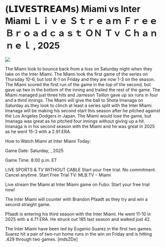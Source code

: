 # (𝗟𝗜𝗩𝗘𝗦𝗧𝗥𝗘𝗔𝗠𝘀) Miami vs Inter Miami Ｌｉｖｅ Ｓｔｒｅａｍ Ｆｒｅｅ Ｂｒｏａｄｃａｓｔ ＯＮ Ｔｖ Ｃｈａｎｎｅｌ , 2025  
  
  
[![](https://i.imgur.com/qSNzIqt.png)](https://movie.rssnews.media/cKVWXJuAM.php)  
  
The Miami look to bounce back from a loss on Saturday night when they take on the Inter Miami. The Miami took the first game of the series on Thursday 10-6, but lost 8-1 on Friday and they are now 1-3 on the season. The Miami scored the first run of the game in the top of the second, but gave up two in the bottom of the inning and trailed the rest of the game. The Miami managed just three hits and Jameson Taillon gave up six runs in four and a third innings. The Miami will give the ball to Shota Imanaga on Saturday as they look to clinch at least a series split with the Inter Miami. Imanaga will be making his second start this season after he pitched against the Los Angeles Dodgers in Japan. The Miami would lose the game, but Imanaga was great as he pitched four innings without giving up a hit. Imanaga is in his second season with the Miami and he was great in 2025 as he went 15-3 with a 2.91 ERA.

How to Watch Miami at Inter Miami Today:

Game Date: Saturday, , 2025

Game Time: 8:00 p.m. ET

LIVE SPORTS & TV WITHOUT CABLE
Start your free trial. No commitment. Cancel anytime.
Start Free Trial
TV: MLB.TV – Miami

Live stream the Miami at Inter Miami game on Fubo: Start your free trial now!

The Inter Miami will counter with Brandon Pfaadt as they try and win a second straight game.

Pfaadt is entering his third season with the Inter Miami. He went 11-10 in 2025 with a 4.71 ERA. He struck out 185 last season and walked just 42.

The Inter Miami have been led by Eugenio Suarez in the first two games. Suarez hit a pair of two-run home runs in the win on Friday and is hitting .429 through two games. [mdsZDe]
